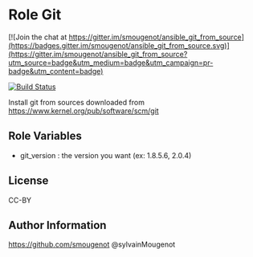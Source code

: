 Role Git
=========

[![Join the chat at https://gitter.im/smougenot/ansible_git_from_source](https://badges.gitter.im/smougenot/ansible_git_from_source.svg)](https://gitter.im/smougenot/ansible_git_from_source?utm_source=badge&utm_medium=badge&utm_campaign=pr-badge&utm_content=badge)

[![Build Status](https://travis-ci.org/smougenot/ansible_git_from_source.svg?branch=master)](https://travis-ci.org/smougenot/ansible_git_from_source)

Install git from sources downloaded from https://www.kernel.org/pub/software/scm/git

Role Variables
--------------

* git_version : the version you want (ex: 1.8.5.6, 2.0.4) 


License
-------

CC-BY

Author Information
------------------

https://github.com/smougenot
@sylvainMougenot
